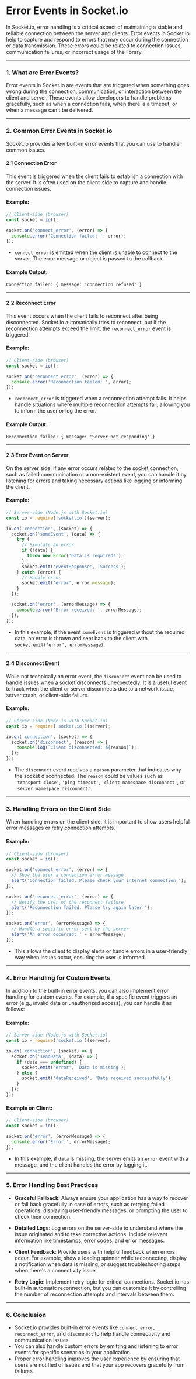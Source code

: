 # **Error Events in Socket.io**

In Socket.io, error handling is a critical aspect of maintaining a stable and reliable connection between the server and clients. Error events in Socket.io help to capture and respond to errors that may occur during the connection or data transmission. These errors could be related to connection issues, communication failures, or incorrect usage of the library.

---

### 1. **What are Error Events?**

Error events in Socket.io are events that are triggered when something goes wrong during the connection, communication, or interaction between the client and server. These events allow developers to handle problems gracefully, such as when a connection fails, when there is a timeout, or when a message can't be delivered.

---

### 2. **Common Error Events in Socket.io**

Socket.io provides a few built-in error events that you can use to handle common issues.

#### 2.1 **Connection Error**

This event is triggered when the client fails to establish a connection with the server. It is often used on the client-side to capture and handle connection issues.

#### Example:
```javascript
// Client-side (browser)
const socket = io();

socket.on('connect_error', (error) => {
  console.error('Connection failed: ', error);
});
```

- `connect_error` is emitted when the client is unable to connect to the server. The error message or object is passed to the callback.

#### Example Output:
```
Connection failed: { message: 'connection refused' }
```

---

#### 2.2 **Reconnect Error**

This event occurs when the client fails to reconnect after being disconnected. Socket.io automatically tries to reconnect, but if the reconnection attempts exceed the limit, the `reconnect_error` event is triggered.

#### Example:
```javascript
// Client-side (browser)
const socket = io();

socket.on('reconnect_error', (error) => {
  console.error('Reconnection failed: ', error);
});
```

- `reconnect_error` is triggered when a reconnection attempt fails. It helps handle situations where multiple reconnection attempts fail, allowing you to inform the user or log the error.

#### Example Output:
```
Reconnection failed: { message: 'Server not responding' }
```

---

#### 2.3 **Error Event on Server**

On the server side, if any error occurs related to the socket connection, such as failed communication or a non-existent event, you can handle it by listening for errors and taking necessary actions like logging or informing the client.

#### Example:
```javascript
// Server-side (Node.js with Socket.io)
const io = require('socket.io')(server);

io.on('connection', (socket) => {
  socket.on('someEvent', (data) => {
    try {
      // Simulate an error
      if (!data) {
        throw new Error('Data is required!');
      }
      socket.emit('eventResponse', 'Success');
    } catch (error) {
      // Handle error
      socket.emit('error', error.message);
    }
  });

  socket.on('error', (errorMessage) => {
    console.error('Error received: ', errorMessage);
  });
});
```

- In this example, if the event `someEvent` is triggered without the required data, an error is thrown and sent back to the client with `socket.emit('error', errorMessage)`.

---

#### 2.4 **Disconnect Event**

While not technically an error event, the `disconnect` event can be used to handle issues when a socket disconnects unexpectedly. It is a useful event to track when the client or server disconnects due to a network issue, server crash, or client-side failure.

#### Example:
```javascript
// Server-side (Node.js with Socket.io)
const io = require('socket.io')(server);

io.on('connection', (socket) => {
  socket.on('disconnect', (reason) => {
    console.log(`Client disconnected: ${reason}`);
  });
});
```

- The `disconnect` event receives a `reason` parameter that indicates why the socket disconnected. The `reason` could be values such as `'transport close'`, `'ping timeout'`, `'client namespace disconnect'`, or `'server namespace disconnect'`.

---

### 3. **Handling Errors on the Client Side**

When handling errors on the client side, it is important to show users helpful error messages or retry connection attempts.

#### Example:
```javascript
// Client-side (browser)
const socket = io();

socket.on('connect_error', (error) => {
  // Show the user a connection error message
  alert('Connection failed. Please check your internet connection.');
});

socket.on('reconnect_error', (error) => {
  // Notify the user of the reconnect failure
  alert('Reconnection failed. Please try again later.');
});

socket.on('error', (errorMessage) => {
  // Handle a specific error sent by the server
  alert('An error occurred: ' + errorMessage);
});
```

- This allows the client to display alerts or handle errors in a user-friendly way when issues occur, ensuring the user is informed.

---

### 4. **Error Handling for Custom Events**

In addition to the built-in error events, you can also implement error handling for custom events. For example, if a specific event triggers an error (e.g., invalid data or unauthorized access), you can handle it as follows:

#### Example:
```javascript
// Server-side (Node.js with Socket.io)
const io = require('socket.io')(server);

io.on('connection', (socket) => {
  socket.on('sendData', (data) => {
    if (data === undefined) {
      socket.emit('error', 'Data is missing');
    } else {
      socket.emit('dataReceived', 'Data received successfully');
    }
  });
});
```

#### Example on Client:
```javascript
// Client-side (browser)
const socket = io();

socket.on('error', (errorMessage) => {
  console.error('Error:', errorMessage);
});
```

- In this example, if `data` is missing, the server emits an `error` event with a message, and the client handles the error by logging it.

---

### 5. **Error Handling Best Practices**

- **Graceful Fallback**: Always ensure your application has a way to recover or fall back gracefully in case of errors, such as retrying failed operations, displaying user-friendly messages, or prompting the user to check their connection.
  
- **Detailed Logs**: Log errors on the server-side to understand where the issue originated and to take corrective actions. Include relevant information like timestamps, error codes, and error messages.
  
- **Client Feedback**: Provide users with helpful feedback when errors occur. For example, show a loading spinner while reconnecting, display a notification when data is missing, or suggest troubleshooting steps when there's a connectivity issue.

- **Retry Logic**: Implement retry logic for critical connections. Socket.io has built-in automatic reconnection, but you can customize it by controlling the number of reconnection attempts and intervals between them.

---

### 6. **Conclusion**

- Socket.io provides built-in error events like `connect_error`, `reconnect_error`, and `disconnect` to help handle connectivity and communication issues.
- You can also handle custom errors by emitting and listening to error events for specific scenarios in your application.
- Proper error handling improves the user experience by ensuring that users are notified of issues and that your app recovers gracefully from failures.
